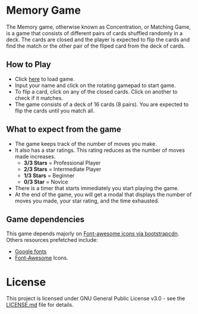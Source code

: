 # Memory Game
The Memory game, otherwise known as Concentration, or Matching Game, is a game that consists of different pairs of cards shuffled randomly in a deck. The cards are closed and the player is expected to flip the cards and find the match or the other pair of the fliped card from the deck of cards.

## How to Play
* Click [here](https://johnleonarduc.github.io/memory-game/) to load game. 
* Input your name and click on the rotating gamepad to start game.
* To flip a card, click on any of the closed cards. Click on another to check if it matches.
* The game consists of a deck of 16 cards (8 pairs). You are expected to flip the cards until you match all.

## What to expect from the game
* The game keeps track of the number of moves you make.
* It also has a star ratings. This rating reduces as the number of moves made increases. 
  * **3/3 Stars** = Professional Player
  * **2/3 Stars** = Intermediate Player
  * **1/3 Stars** = Beginner
  * **0/3 Star** = Novice
* There is a timer that starts immediately you start playing the game.
* At the end of the game, you will get a modal that displays the number of moves you made, your star rating, and the time exhausted.

## Game dependencies
This game depends majorly on [Font-awesome icons via bootstrapcdn](https://maxcdn.bootstrapcdn.com/font-awesome/4.6.1/css/font-awesome.min.css). Others resources prefetched include:
* [Google fonts](https://fonts.googleapis.com/css?family=Coda)
* [Font-Awesome](https://use.fontawesome.com/releases/v5.4.1/css/all.css) Icons.

# License
This project is licensed under GNU General Public License v3.0 - see the [LICENSE.md](LICENSE.md) file for details.
